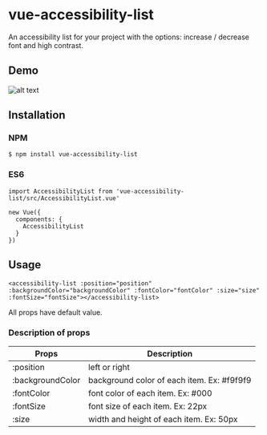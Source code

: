 # vue-accessibility-list

An accessibility list for your project with the options: increase / decrease font and high contrast.

## Demo

![alt text](https://atividadeon.com.br/static/img/vueaccesslist.gif)

## Installation

### NPM
```
$ npm install vue-accessibility-list
```

### ES6
```
import AccessibilityList from 'vue-accessibility-list/src/AccessibilityList.vue'

new Vue({
  components: {
    AccessibilityList
  }
})

```

## Usage
```
<accessibility-list :position="position" :backgroundColor="backgroundColor" :fontColor="fontColor" :size="size" :fontSize="fontSize"></accessibility-list>
```
All props have default value.

### Description of props
| Props  |  Description |
| ------------------- | ------------------- |
|  :position |  left or right |
|  :backgroundColor |  background color of each item. Ex: #f9f9f9 |
|  :fontColor | font color of each item. Ex: #000|
|  :fontSize | font size of each item. Ex: 22px |
|  :size | width and height of each item. Ex: 50px |
